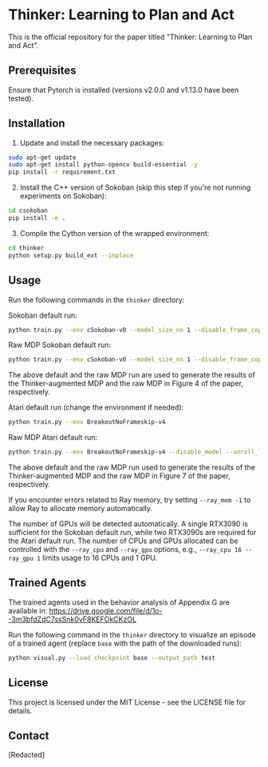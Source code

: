 # Thinker: Learning to Plan and Act

This is the official repository for the paper titled "Thinker: Learning to Plan and Act". 

## Prerequisites

Ensure that Pytorch is installed (versions v2.0.0 and v1.13.0 have been tested).

## Installation

1. Update and install the necessary packages:

```bash
sudo apt-get update
sudo apt-get install python-opencv build-essential -y
pip install -r requirement.txt
```

2. Install the C++ version of Sokoban (skip this step if you're not running experiments on Sokoban):
```bash
cd csokoban
pip install -e .
```

3. Compile the Cython version of the wrapped environment:
```bash
cd thinker
python setup.py build_ext --inplace
```

## Usage
Run the following commands in the `thinker` directory:

Sokoban default run:

```bash
python train.py --env cSokoban-v0 --model_size_nn 1 --disable_frame_copy --discounting 0.97 --reward_clip -1
```

Raw MDP Sokoban default run:

```bash
python train.py --env cSokoban-v0 --model_size_nn 1 --disable_frame_copy --discounting 0.97 --reward_clip -1 --disable_model --unroll_length 20 --learning_rate 0.0003
```

The above default and the raw MDP run are used to generate the results of the Thinker-augmented MDP and the raw MDP in Figure 4 of the paper, respectively.

Atari default run (change the environment if needed):

```bash
python train.py --env BreakoutNoFrameskip-v4
```

Raw MDP Atari default run:

```bash
python train.py --env BreakoutNoFrameskip-v4 --disable_model --unroll_length 20 --learning_rate 0.0003
```

The above default and the raw MDP run used to generate the results of the Thinker-augmented MDP and the raw MDP in Figure 7 of the paper, respectively.

If you encounter errors related to Ray memory, try setting `--ray_mem -1` to allow Ray to allocate memory automatically.

The number of GPUs will be detected automatically. A single RTX3090 is sufficient for the Sokoban default run, while two RTX3090s are required for the Atari default run. The number of CPUs and GPUs allocated can be controlled with the `--ray_cpu` and `--ray_gpu` options, e.g., `--ray_cpu 16 --ray_gpu 1` limits usage to 16 CPUs and 1 GPU.

## Trained Agents

The trained agents used in the behavior analysis of Appendix G are available in: https://drive.google.com/file/d/1o--3m3bfdZdC7ssSnk0vF8KEFOkCKzOL

Run the following command in the `thinker` directory to visualize an episode of a trained agent (replace `base` with the path of the downloaded runs):

```bash
python visual.py --load_checkpoint base --output_path test
```

## License
This project is licensed under the MIT License - see the LICENSE file for details.

## Contact
[Redacted]
